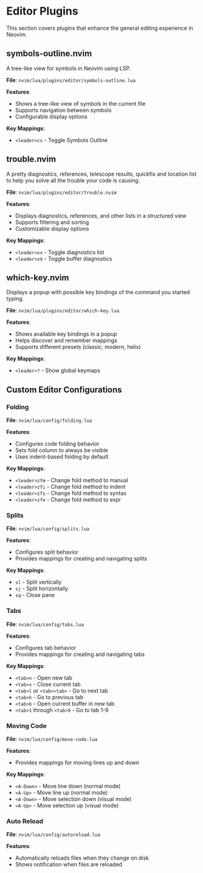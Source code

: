# Editor Plugins

This section covers plugins that enhance the general editing experience in Neovim.

## symbols-outline.nvim

A tree-like view for symbols in Neovim using LSP.

**File**: `nvim/lua/plugins/editor/symbols-outline.lua`

**Features**:
- Shows a tree-like view of symbols in the current file
- Supports navigation between symbols
- Configurable display options

**Key Mappings**:
- `<leader>cs` - Toggle Symbols Outline

## trouble.nvim

A pretty diagnostics, references, telescope results, quickfix and location list to help you solve all the trouble your code is causing.

**File**: `nvim/lua/plugins/editor/trouble.nvim`

**Features**:
- Displays diagnostics, references, and other lists in a structured view
- Supports filtering and sorting
- Customizable display options

**Key Mappings**:
- `<leader>xx` - Toggle diagnostics list
- `<leader>xX` - Toggle buffer diagnostics

## which-key.nvim

Displays a popup with possible key bindings of the command you started typing.

**File**: `nvim/lua/plugins/editor/which-key.lua`

**Features**:
- Shows available key bindings in a popup
- Helps discover and remember mappings
- Supports different presets (classic, modern, helix)

**Key Mappings**:
- `<leader>?` - Show global keymaps

## Custom Editor Configurations

### Folding

**File**: `nvim/lua/config/folding.lua`

**Features**:
- Configures code folding behavior
- Sets fold column to always be visible
- Uses indent-based folding by default

**Key Mappings**:
- `<leader>zfm` - Change fold method to manual
- `<leader>zfi` - Change fold method to indent
- `<leader>zfs` - Change fold method to syntax
- `<leader>zfe` - Change fold method to expr

### Splits

**File**: `nvim/lua/config/splits.lua`

**Features**:
- Configures split behavior
- Provides mappings for creating and navigating splits

**Key Mappings**:
- `sl` - Split vertically
- `sj` - Split horizontally
- `sq` - Close pane

### Tabs

**File**: `nvim/lua/config/tabs.lua`

**Features**:
- Configures tab behavior
- Provides mappings for creating and navigating tabs

**Key Mappings**:
- `<tab>n` - Open new tab
- `<tab>x` - Close current tab
- `<tab>l` or `<tab><tab>` - Go to next tab
- `<tab>h` - Go to previous tab
- `<tab>b` - Open current buffer in new tab
- `<tab>1` through `<tab>9` - Go to tab 1-9

### Moving Code

**File**: `nvim/lua/config/move-code.lua`

**Features**:
- Provides mappings for moving lines up and down

**Key Mappings**:
- `<A-Down>` - Move line down (normal mode)
- `<A-Up>` - Move line up (normal mode)
- `<A-Down>` - Move selection down (visual mode)
- `<A-Up>` - Move selection up (visual mode)

### Auto Reload

**File**: `nvim/lua/config/autoreload.lua`

**Features**:
- Automatically reloads files when they change on disk
- Shows notification when files are reloaded
